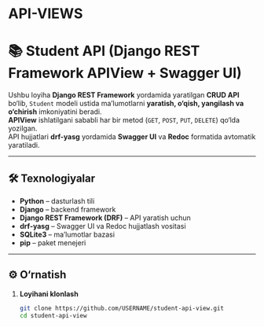 # API-VIEWS

# 📚 Student API (Django REST Framework APIView + Swagger UI)

Ushbu loyiha **Django REST Framework** yordamida yaratilgan **CRUD API** bo‘lib, `Student` modeli ustida ma’lumotlarni **yaratish, o‘qish, yangilash va o‘chirish** imkoniyatini beradi.  
**APIView** ishlatilgani sababli har bir metod (`GET`, `POST`, `PUT`, `DELETE`) qo‘lda yozilgan.  
API hujjatlari **drf-yasg** yordamida **Swagger UI** va **Redoc** formatida avtomatik yaratiladi.

---

## 🛠 Texnologiyalar

- **Python** – dasturlash tili
- **Django** – backend framework
- **Django REST Framework (DRF)** – API yaratish uchun
- **drf-yasg** – Swagger UI va Redoc hujjatlash vositasi
- **SQLite3** – ma’lumotlar bazasi
- **pip** – paket menejeri

---

## ⚙️ O‘rnatish

1. **Loyihani klonlash**
   ```bash
   git clone https://github.com/USERNAME/student-api-view.git
   cd student-api-view
